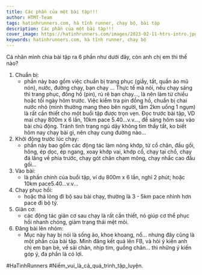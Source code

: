 ```yaml
---
title: Các phần của một bài tập!!!
author: HTMT-Team
tags: hatinhrunners.com, hà tĩnh runner, chạy bộ, bài tập
description: Các phần của một bài tập!!!
cover_image: https://hatinhrunners.com/images/2023-02-11-htrs-intro.jpg
keywords: hatinhrunners.com, hà tĩnh runner, chạy bộ
---
```


Cá nhân mình chia bài tập ra 6 phần như dưới đây, còn anh chị em thì thế nào?

1. Chuẩn bị:
    - phần này bao gồm việc chuẩn bị trang phục (giầy, tất, quần áo mũ nón), nước, đường chạy, bạn chạy ...
Thực tế mà nói, nếu chạy sáng thì trang phục, đồng hồ (pin), rủ rê bạn chạy..., là nên làm từ chiều hoặc tối ngày hôm trước. Việc kiểm tra pin đồng hồ, chuẩn bị chai nước nhỏ (mình thường mang theo bên người, tầm 2km uống 1 ngụm) là rất cần thiết cho một buổi tập được trọn vẹn.
Đọc trước bài tập, VD mai chạy 800m x 6 lần, 10km pace 5.40...v.v..., để sáng hôm sau vào bài chủ động. Tránh tình trạng ngủ dậy không tìm thấy tất, ko biết hôm nay chạy bài gì, nên chạy cung đường nào...
2. Khởi động trước lúc chạy:
    - phần này bao gồm các động tác làm nóng khớp, từ cổ chân, đầu gối, hông, ép dọc, ép ngang, xoay khớp vai, khớp cổ, chạy tại chổ, chạy đá lăng về phía trước, chạy gót chân chạm mông, chạy nhắc cao đầu gối...
3. Vào bài:
    - là phần chính của buổi tập, ví dụ 800m x 6 lần, nghỉ 2 phút; hoặc 10km pace5.40...v.v...
4. Chạy phục hồi:
    - hoặc thả lỏng đi bộ sau bài chạy, thường là 3 - 5km pace nhỉnh hơn pace đi bộ tý.
5. Giãn cơ:
    - các động tác giãn cơ sau chạy là rất cần thiết, nó giúp cơ thể phục hồi nhanh chóng, giảm trạng thái mệt mỏi.
6. Đăng bài lên nhóm:
    - Mục này hay bị nói là sống ảo, khoe khoang, nổ... nhưng đây cũng là một phần của bài tập. Mình đăng kết quả lên FB, và hỏi ý kiến anh chị em bạn bè, về sải chân, nhịp tim, guồng chân... thì những ý kiến góp ý, đa phần là có lợi.

#HaTinhRunners
#Niềm_vui_là_cả_quá_trình_tập_luyện.
